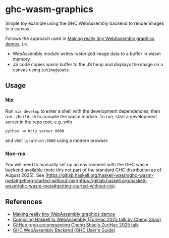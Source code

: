 # ghc-wasm-graphics

Simple toy example using the GHC WebAssembly backend to render images to a canvas.

Follows the approach used in [Making really tiny WebAssembly graphics demos][bare-metal-wasm], i.e.

- WebAssembly module writes rasterized image data to a buffer in wasm memory
- JS code copies wasm buffer to the JS heap and displays the image on a canvas using `putImageData`.

## Usage

### Nix

Run `nix develop` to enter a shell with the development dependencies, then run `./build.sh` to compile the wasm module. To run, start a development server in the repo root, e.g. with

```
python -m http.server 8000
```

and visit `localhost:8000` using a modern browser.

### Non-nix

You will need to manually set up an environment with the GHC wasm backend available (note this not part of the standard GHC distribution as of August 2025). See [https://gitlab.haskell.org/haskell-wasm/ghc-wasm-meta#getting-started-without-nix](https://gitlab.haskell.org/haskell-wasm/ghc-wasm-meta#getting-started-without-nix).

## References
- [Making really tiny WebAssembly graphics demos][bare-metal-wasm]
- [Compiling Haskell to WebAssembly (ZuriHac 2025 talk by Cheng Shao)](https://youtu.be/9zv08bh2fhs?si=XBjzuaskKC7H-iuu)
- [GitHub repo accompanying Cheng Shao's ZuriHac 2025 talk](https://github.com/haskell-wasm/zurihac-2025)
- [GHC WebAssembly Backend (GHC User's Guide)](https://ghc.gitlab.haskell.org/ghc/doc/users_guide/wasm.html)

[bare-metal-wasm]: https://cliffle.com/blog/bare-metal-wasm/

